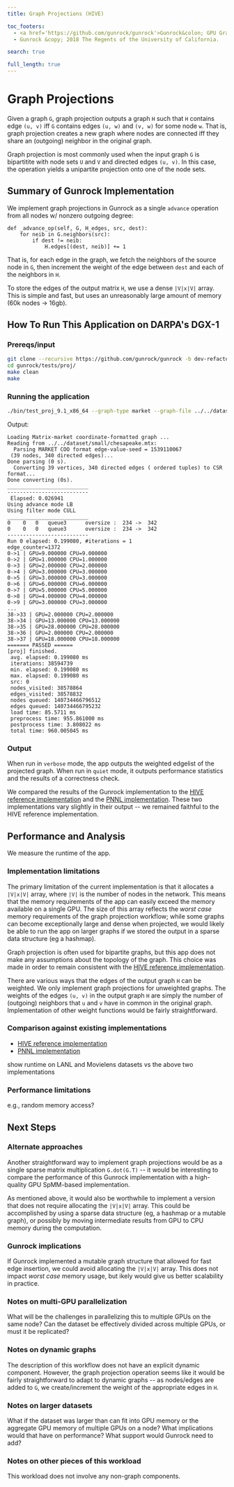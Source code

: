 ```yaml
---
title: Graph Projections (HIVE)

toc_footers:
  - <a href='https://github.com/gunrock/gunrock'>Gunrock&colon; GPU Graph Analytics</a>
  - Gunrock &copy; 2018 The Regents of the University of California.

search: true

full_length: true
---
```


# Graph Projections

Given a graph `G`, graph projection outputs a graph `H` such that `H` contains edge `(u, v)` iff `G` contains edges `(u, w)` and `(v, w)` for some node `w`.  That is, graph projection creates a new graph where nodes are connected iff they share an (outgoing) neighbor in the original graph.

Graph projection is most commonly used when the input graph `G` is bipartitite with node sets `U` and `V` and directed edges `(u, v)`.  In this case, the operation yields a unipartite projection onto one of the node sets.

## Summary of Gunrock Implementation

We implement graph projections in Gunrock as a single `advance` operation from all nodes w/ nonzero outgoing degree:
```
def _advance_op(self, G, H_edges, src, dest):
    for neib in G.neighbors(src):
        if dest != neib:
            H.edges[(dest, neib)] += 1
```
That is, for each edge in the graph, we fetch the neighbors of the source node in `G`, then increment the weight of the edge between `dest` and each of the neighbors in `H`.

To store the edges of the output matrix `H`, we use a dense `|V|x|V|` array.  This is simple and fast, but uses an unreasonably large amount of memory (60k nodes -> 16gb).

## How To Run This Application on DARPA's DGX-1

### Prereqs/input

```bash
git clone --recursive https://github.com/gunrock/gunrock -b dev-refactor
cd gunrock/tests/proj/
make clean
make
```

### Running the application

```bash
./bin/test_proj_9.1_x86_64 --graph-type market --graph-file ../../dataset/small/chesapeake.mtx
```
Output:
```
Loading Matrix-market coordinate-formatted graph ...
Reading from ../../dataset/small/chesapeake.mtx:
  Parsing MARKET COO format edge-value-seed = 1539110067
 (39 nodes, 340 directed edges)... 
Done parsing (0 s).
  Converting 39 vertices, 340 directed edges ( ordered tuples) to CSR format...
Done converting (0s).
__________________________
--------------------------
 Elapsed: 0.026941
Using advance mode LB
Using filter mode CULL
__________________________
0    0   0   queue3      oversize :  234 ->  342
0    0   0   queue3      oversize :  234 ->  342
--------------------------
Run 0 elapsed: 0.199080, #iterations = 1
edge_counter=1372
0->1 | GPU=9.000000 CPU=9.000000
0->2 | GPU=1.000000 CPU=1.000000
0->3 | GPU=2.000000 CPU=2.000000
0->4 | GPU=3.000000 CPU=3.000000
0->5 | GPU=3.000000 CPU=3.000000
0->6 | GPU=6.000000 CPU=6.000000
0->7 | GPU=5.000000 CPU=5.000000
0->8 | GPU=4.000000 CPU=4.000000
0->9 | GPU=3.000000 CPU=3.000000
...
38->33 | GPU=2.000000 CPU=2.000000
38->34 | GPU=13.000000 CPU=13.000000
38->35 | GPU=28.000000 CPU=28.000000
38->36 | GPU=2.000000 CPU=2.000000
38->37 | GPU=18.000000 CPU=18.000000
======= PASSED ======
[proj] finished.
 avg. elapsed: 0.199080 ms
 iterations: 38594739
 min. elapsed: 0.199080 ms
 max. elapsed: 0.199080 ms
 src: 0
 nodes_visited: 38578864
 edges_visited: 38578832
 nodes queued: 140734466796512
 edges queued: 140734466795232
 load time: 85.5711 ms
 preprocess time: 955.861000 ms
 postprocess time: 3.808022 ms
 total time: 960.005045 ms
```


### Output

When run in `verbose` mode, the app outputs the weighted edgelist of the projected graph.  When run in `quiet` mode, it outputs performance statistics and the results of a correctness check.

We compared the results of the Gunrock implementation to the [HIVE reference implementation](https://hiveprogram.com/wiki/display/WOR/V0+-+Application+Classification) and the [PNNL implementation](https://gitlab.hiveprogram.com/jfiroz/graph_projection).  These two implementations vary slightly in their output -- we remained faithful to the HIVE reference implementation.  

## Performance and Analysis

We measure the runtime of the app.

### Implementation limitations

The primary limitation of the current implementation is that it allocates a `|V|x|V|` array, where `|V|` is the number of nodes in the network.  This means that the memory requirements of the app can easily exceed the memory available on a single GPU.  The size of this array reflects the _worst case_ memory requirements of the graph projection workflow; while some graphs can become exceptionally large and dense when projected, we would likely be able to run the app on larger graphs if we stored the output in a sparse data structure (eg a hashmap). 

Graph projection is often used for bipartite graphs, but this app does not make any assumptions about the topology of the graph.  This choice was made in order to remain consistent with the [HIVE reference implementation](https://hiveprogram.com/wiki/display/WOR/V0+-+Application+Classification).

There are various ways that the edges of the output graph `H` can be weighted.  We only implement graph projections for unweighted graphs.  The weights of the edges `(u, v)` in the output graph `H` are simply the number of (outgoing) neighbors that `u` and `v` have in common in the original graph.  Implementation of other weight functions would be fairly straightforward.

### Comparison against existing implementations

- [HIVE reference implementation](https://hiveprogram.com/wiki/display/WOR/V0+-+Application+Classification)
- [PNNL implementation](https://gitlab.hiveprogram.com/jfiroz/graph_projection)

<todo>
    show runtime on LANL and Movielens datasets vs the above two implementations
</todo>

### Performance limitations

<todo>
    e.g., random memory access?
</todo>

## Next Steps

### Alternate approaches

Another straightforward way to implement graph projections would be as a single sparse matrix multiplication `G.dot(G.T)` -- it would be interesting to compare the performance of this Gunrock implementation with a high-quality GPU SpMM-based implementation.

As mentioned above, it would also be worthwhile to implement a version that does not require allocating the `|V|x|V|` array.  This could be accomplished by using a sparse data structure (eg, a hashmap or a mutable graph), or possibly by moving intermediate results from GPU to CPU memory during the computation.

### Gunrock implications

If Gunrock implemented a mutable graph structure that allowed for fast edge insertion, we could avoid allocating the `|V|x|V|` array.  This does not impact _worst case_ memory usage, but ikely would give us better scalability in practice.

### Notes on multi-GPU parallelization

<todo>
What will be the challenges in parallelizing this to multiple GPUs on the same node?
Can the dataset be effectively divided across multiple GPUs, or must it be replicated?
</todo>

### Notes on dynamic graphs

The description of this workflow does not have an explicit dynamic component.  However, the graph projection operation seems like it would be fairly straightforward to adapt to dynamic graphs -- as nodes/edges are added to `G`, we create/increment the weight of the appropriate edges in `H`.

### Notes on larger datasets

<todo>
What if the dataset was larger than can fit into GPU memory or the aggregate GPU memory of multiple GPUs on a node? What implications would that have on performance? What support would Gunrock need to add?
</todo>

### Notes on other pieces of this workload

This workload does not involve any non-graph components.


